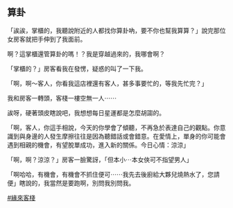 

## 算卦

「誒誒，掌櫃的，我聽說附近的人都找你算卦吶，要不你也幫我算算？」說完那位女房客就把手伸到了我面前。

啊？這掌櫃還管算卦的嗎！？我是穿越過來的，我哪會啊？

「掌櫃的？」房客看我在發愣，疑惑的叫了一下我。

「啊，啊～客人，你看我這店裡還有客人，甚多事要忙的，等我先忙完？」

我和房客一轉頭，客棧一樓空無一人⋯⋯

誒呀，硬著頭皮瞎說吧，我想想每日星運都是怎麼胡謅的。

「啊，客人，你這手相說，今天的你學會了傾聽，不再急於表達自己的觀點。你意識到與身邊的人發生摩擦往往是因為聽錯話或會錯意。在愛情上，單身的你可能會遇到相親的機會，有望脫單成功，進入新的關係。今日心情：涼涼」

「啊，啊？涼涼？」房客一臉驚訝，「但本小⋯本女俠可不指望男人」

「啊哈哈，有機會，有機會不抓住便可⋯⋯我先去後廚給大夥兒燒熱水了，您請便」瞎說的，我當然是要跑啊，別問我別問我。

[#緣來客棧](緣來客棧.html)